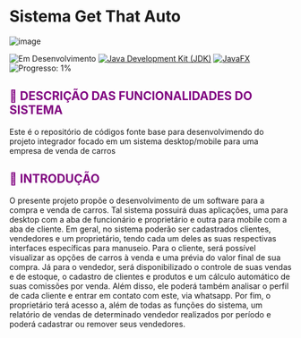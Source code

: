 # Sistema Get That Auto
![image](https://github.com/canoafurada2021/projeto-integrador/assets/84353670/a5a2e867-2ec6-46bc-b96e-57575bcb2bb6)

![Em Desenvolvimento](https://img.shields.io/badge/Status-Em%20Desenvolvimento-blue) [![Java Development Kit (JDK)](https://img.shields.io/badge/License-JDK-blue)](https://www.oracle.com/java/technologies/javase-jdk11-downloads.html) [![JavaFX](https://img.shields.io/badge/JavaFX-blue)](https://openjfx.io/) ![Progresso: 1%](https://img.shields.io/badge/Progresso-1%25-blue)

## <span style="color:purple">:memo: DESCRIÇÃO DAS FUNCIONALIDADES DO SISTEMA</span>



Este é o repositório de códigos fonte base para desenvolvimendo do projeto integrador focado em um sistema desktop/mobile para uma empresa de venda de carros


## <span style="color:purple">:memo: INTRODUÇÃO</span>

O presente projeto propõe o desenvolvimento de um software para a compra e venda de carros. Tal sistema possuirá duas aplicações, uma para desktop com a aba de funcionário e proprietário e outra para mobile com a aba de cliente. Em geral, no sistema poderão ser cadastrados clientes, vendedores e um proprietário, tendo cada um deles as suas respectivas interfaces específicas para manuseio. Para o cliente, será possível visualizar as opções de carros à venda e uma prévia do valor final de sua compra. Já para o vendedor, será disponibilizado o controle de suas vendas e de estoque, o cadastro de clientes e produtos e um cálculo automático de suas comissões por venda. Além disso, ele poderá também analisar o perfil de cada cliente e entrar em contato com este, via whatsapp. Por fim, o proprietário terá acesso a, além de todas as funções do sistema, um relatório de vendas de determinado vendedor realizados por período e poderá cadastrar ou remover seus vendedores.


